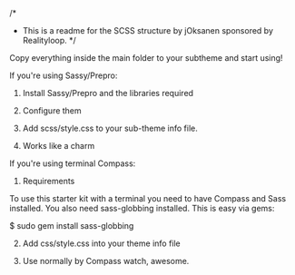 /*
* This is a readme for the SCSS structure by jOksanen sponsored by Realityloop.
*/

Copy everything inside the main folder to your subtheme and start using!



If you're using Sassy/Prepro:

  1. Install Sassy/Prepro and the libraries required

  2. Configure them

  3. Add scss/style.css to your sub-theme info file.

  4. Works like a charm



If you're using terminal Compass:

  1. Requirements

  To use this starter kit with a terminal you need to have Compass and Sass
  installed. You also need sass-globbing installed. This is easy via gems:

   $ sudo gem install sass-globbing

  2. Add css/style.css into your theme info file

  3. Use normally by Compass watch, awesome.
